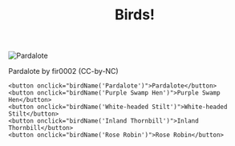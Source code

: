 <title>My page title</title>
<link href="https://fonts.googleapis.com/css?family=Open+Sans+Condensed:300|Sonsie+One" rel="stylesheet" type="text/css">

<style>
  :root 
  {

  }

  /* Formating and colour setting */

</style>

<header>
  <h1>Birds!</h1>
</header>



<main>
    <img id="Image" src="http://www.outgrabe.net/bird00.jpg" alt="Pardalote">
    <p id="credit">Pardalote by fir0002 (CC-by-NC)</p>
    
    <button onclick="birdName('Pardalote')">Pardalote</button>
    <button onclick="birdName('Purple Swamp Hen')">Purple Swamp Hen</button>
    <button onclick="birdName('White-headed Stilt')">White-headed Stilt</button>
    <button onclick="birdName('Inland Thornbill')">Inland Thornbill</button>
    <button onclick="birdName('Rose Robin')">Rose Robin</button>
    
</main>

<script>
    function birdName(name)
    {
        var birdImage = document.getElementById('Image');
        var credit = document.getElementById('credit');
    }

    switch (name)
    {
        case 'Pardalote':
            birdImage.src = 'http://www.outgrabe.net/bird00.jpg';
            credit.textContent = 'Pardalote by fir0002 (CC-by-NC)';
            break;
        case 'Purple Swamp Hen':
            birdImage.src = 'http://www.outgrabe.net/bird00.jpg';
            credit.textContent = 'Pardalote by fir0002 (CC-by-NC)';
            break;
        case 'White-headed Stilt':
            birdImage.src = 'http://www.outgrabe.net/bird02.jpg';
            credit.textContent = 'White-headed Stilt by JJ Harrison (CC-by-SA)';
            break;
        case 'Inland Thorbill':
            birdImage.src = 'http://www.outgrabe.net/bird03.jpg';
            credit.textContent = 'Inland Thornbill by Peter Jacobs (CC-by-SA)';
            break;
        case 'Rose Robin':
            birdImage.src = 'http://www.outgrabe.net/bird04.jpg';
            credit.textContent = 'Rose Robin by JJ Harrison (CC-by-SA)';
            break;
        default:
            break;
    }
</script>